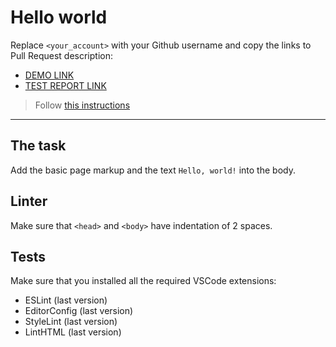 # Hello world

Replace `<your_account>` with your Github username and copy the links to Pull Request description:
- [DEMO LINK](https://Alla-Karakaliuk.github.io/layout_hello-world/)
- [TEST REPORT LINK](https://Alla-Karakaliuk.github.io/layout_hello-world/report/html_report/)

> Follow [this instructions](https://mate-academy.github.io/layout_task-guideline/#how-to-solve-the-layout-tasks-on-github)
___

## The task

Add the basic page markup and the text `Hello, world!` into the body.

## Linter

Make sure that `<head>` and `<body>` have indentation of 2 spaces.

## Tests

Make sure that you installed all the required VSCode extensions:

- ESLint (last version)
- EditorConfig (last version)
- StyleLint (last version)
- LintHTML (last version)
